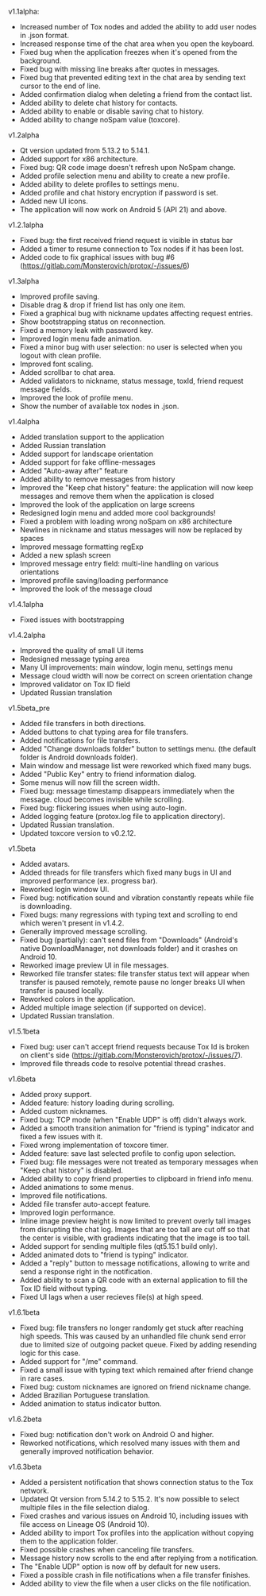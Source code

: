 v1.1alpha:

- Increased number of Tox nodes and added the ability to add user nodes in .json format.
- Increased response time of the chat area when you open the keyboard.
- Fixed bug when the application freezes when it's opened from the background.
- Fixed bug with missing line breaks after quotes in messages.
- Fixed bug that prevented editing text in the chat area by sending text cursor to the end of line.
- Added confirmation dialog when deleting a friend from the contact list.
- Added ability to delete chat history for contacts.
- Added ability to enable or disable saving chat to history.
- Added ability to change noSpam value (toxcore).

v1.2alpha

- Qt version updated from 5.13.2 to 5.14.1.
- Added support for x86 architecture.
- Fixed bug: QR code image doesn't refresh upon NoSpam change.
- Added profile selection menu and ability to create a new profile.
- Added ability to delete profiles to settings menu.
- Added profile and chat history encryption if password is set.
- Added new UI icons.
- The application will now work on Android 5 (API 21) and above.

v1.2.1alpha

- Fixed bug: the first received friend request is visible in status bar
- Added a timer to resume connection to Tox nodes if it has been lost.
- Added code to fix graphical issues with bug #6 (https://gitlab.com/Monsterovich/protox/-/issues/6)

v1.3alpha

- Improved profile saving.
- Disable drag & drop if friend list has only one item.
- Fixed a graphical bug with nickname updates affecting request entries.
- Show bootstrapping status on reconnection.
- Fixed a memory leak with password key.
- Improved login menu fade animation.
- Fixed a minor bug with user selection: no user is selected when you logout with clean profile.
- Improved font scaling.
- Added scrollbar to chat area.
- Added validators to nickname, status message, toxId, friend request message fields.
- Improved the look of profile menu.
- Show the number of available tox nodes in .json.

v1.4alpha

- Added translation support to the application
- Added Russian translation
- Added support for landscape orientation
- Added support for fake offline-messages
- Added "Auto-away after" feature
- Added ability to remove messages from history
- Improved the "Keep chat history" feature: the application will now keep messages and remove them when the application is closed
- Improved the look of the application on large screens
- Redesigned login menu and added more cool backgrounds!
- Fixed a problem with loading wrong noSpam on x86 architecture
- Newlines in nickname and status messages will now be replaced by spaces
- Improved message formatting regExp
- Added a new splash screen
- Improved message entry field: multi-line handling on various orientations
- Improved profile saving/loading performance
- Improved the look of the message cloud

v1.4.1alpha

- Fixed issues with bootstrapping

v1.4.2alpha

- Improved the quality of small UI items
- Redesigned message typing area
- Many UI improvements: main window, login menu, settings menu
- Message cloud width will now be correct on screen orientation change
- Improved validator on Tox ID field
- Updated Russian translation

v1.5beta_pre

- Added file transfers in both directions.
- Added buttons to chat typing area for file transfers.
- Added notifications for file transfers.
- Added "Change downloads folder" button to settings menu. (the default folder is Android downloads folder).
- Main window and message list were reworked which fixed many bugs.
- Added "Public Key" entry to friend information dialog.
- Some menus will now fill the screen width.
- Fixed bug: message timestamp disappears immediately when the message. cloud becomes invisible while scrolling.
- Fixed bug: flickering issues when using auto-login.
- Added logging feature (protox.log file to application directory).
- Updated Russian translation.
- Updated toxcore version to v0.2.12.

v1.5beta

- Added avatars.
- Added threads for file transfers which fixed many bugs in UI and improved performance (ex. progress bar).
- Reworked login window UI.
- Fixed bug: notification sound and vibration constantly repeats while file is downloading.
- Fixed bugs: many regressions with typing text and scrolling to end which weren't present in v1.4.2.
- Generally improved message scrolling.
- Fixed bug (partially): can't send files from "Downloads" (Android's native DownloadManager, not downloads folder) and it crashes on Android 10.
- Reworked image preview UI in file messages.
- Reworked file transfer states: file transfer status text will appear when transfer is paused remotely, remote pause no longer breaks UI when transfer is paused locally. 
- Reworked colors in the application.
- Added multiple image selection (if supported on device).
- Updated Russian translation.

v1.5.1beta

- Fixed bug: user can't accept friend requests because Tox Id is broken on client's side (https://gitlab.com/Monsterovich/protox/-/issues/7).
- Improved file threads code to resolve potential thread crashes.

v1.6beta

- Added proxy support.
- Added feature: history loading during scrolling.
- Added custom nicknames.
- Fixed bug: TCP mode (when "Enable UDP" is off) didn't always work.
- Added a smooth transition animation for "friend is typing" indicator and fixed a few issues with it.
- Fixed wrong implementation of toxcore timer.
- Added feature: save last selected profile to config upon selection.
- Fixed bug: file messages were not treated as temporary messages when "Keep chat history" is disabled.
- Added ability to copy friend properties to clipboard in friend info menu.
- Added animations to some menus.
- Improved file notifications.
- Added file transfer auto-accept feature.
- Improved login performance.
- Inline image preview height is now limited to prevent overly tall images from disrupting the chat log. Images that are too tall are cut off so that the center is visible, with gradients indicating that the image is too tall.
- Added support for sending multiple files (qt5.15.1 build only).
- Added animated dots to "friend is typing" indicator.
- Added a "reply" button to message notifications, allowing to write and send a response right in the notification.
- Added ability to scan a QR code with an external application to fill the Tox ID field without typing.
- Fixed UI lags when a user recieves file(s) at high speed.

v1.6.1beta

- Fixed bug: file transfers no longer randomly get stuck after reaching high speeds. This was caused by an unhandled file chunk send error due to limited size of outgoing packet queue. Fixed by adding resending logic for this case.
- Added support for "/me" command.
- Fixed a small issue with typing text which remained after friend change in rare cases.
- Fixed bug: custom nicknames are ignored on friend nickname change.
- Added Brazilian Portuguese translation.
- Added animation to status indicator button.

v1.6.2beta

- Fixed bug: notification don't work on Android O and higher.
- Reworked notifications, which resolved many issues with them and generally improved notification behavior.

v1.6.3beta

- Added a persistent notification that shows connection status to the Tox network.
- Updated Qt version from 5.14.2 to 5.15.2. It's now possible to select multiple files in the file selection dialog.
- Fixed crashes and various issues on Android 10, including issues with file access on Lineage OS (Android 10).
- Added ability to import Tox profiles into the application without copying them to the application folder.
- Fixed possible crashes when canceling file transfers.
- Message history now scrolls to the end after replying from a notification.
- The "Enable UDP" option is now off by default for new users.
- Fixed a possible crash in file notifications when a file transfer finishes.
- Added ability to view the file when a user clicks on the file notification.
